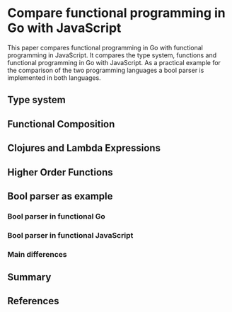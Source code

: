 # Compare functional programming in Go with JavaScript

This paper compares functional programming in Go with functional programming in JavaScript.
It compares the type system, functions and functional programming in Go with JavaScript.
As a practical example for the comparison of the two programming languages a bool parser is implemented in both languages.

<!-- Functions -->
<!-- Lambdas/closures -->
<!-- Higher order functions -->
<!-- Sum/product types -->
<!-- Immutable types -->
<!-- Pattern matching -->
<!-- Monads -->
<!-- Function literals -->
<!-- Currying -->

## Type system

<!--### Type system in Go

### Type system in JavaScript-->

## Functional Composition

## Clojures and Lambda Expressions

## Higher Order Functions

<!--## Functional programming

### Functional programming in Go

### Functional programming in JavaScript-->

## Bool parser as example

### Bool parser in functional Go

### Bool parser in functional JavaScript

### Main differences

## Summary

## References
